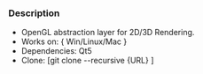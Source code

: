 ### Description
 - OpenGL abstraction layer for 2D/3D Rendering.
 - Works on: { Win/Linux/Mac }
 - Dependencies: Qt5
 - Clone: [git clone --recursive {URL} ]

